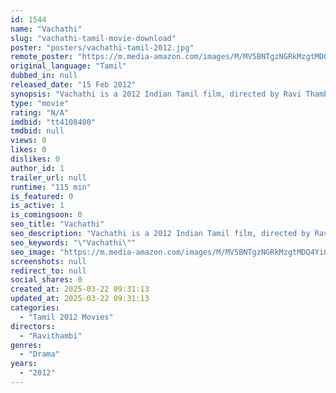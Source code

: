 ```yaml
---
id: 1544
name: "Vachathi"
slug: "vachathi-tamil-movie-download"
poster: "posters/vachathi-tamil-2012.jpg"
remote_poster: "https://m.media-amazon.com/images/M/MV5BNTgzNGRkMzgtMDQ4Yi00ZDUzLTlhYTMtMDdkNzEyNGE1YTExXkEyXkFqcGc@._V1_SX300.jpg"
original_language: "Tamil"
dubbed_in: null
released_date: "15 Feb 2012"
synopsis: "Vachathi is a 2012 Indian Tamil film, directed by Ravi Thambi and produced by Rethna Ramesh. The film stars Rethna Ramesh, Tharushana, YG Mahendran, Kuyili, Nellai Siva and Balu Anand in lead roles. The film had musical score by J..."
type: "movie"
rating: "N/A"
imdbid: "tt4108400"
tmdbid: null
views: 0
likes: 0
dislikes: 0
author_id: 1
trailer_url: null
runtime: "115 min"
is_featured: 0
is_active: 1
is_comingsoon: 0
seo_title: "Vachathi"
seo_description: "Vachathi is a 2012 Indian Tamil film, directed by Ravi Thambi and produced by Rethna Ramesh. The film stars Rethna Ramesh, Tharushana, YG Mahendran, Kuyili, Nellai Siva and Balu Anand in lead roles. The film had musical score by J..."
seo_keywords: "\"Vachathi\""
seo_image: "https://m.media-amazon.com/images/M/MV5BNTgzNGRkMzgtMDQ4Yi00ZDUzLTlhYTMtMDdkNzEyNGE1YTExXkEyXkFqcGc@._V1_SX300.jpg"
screenshots: null
redirect_to: null
social_shares: 0
created_at: 2025-03-22 09:31:13
updated_at: 2025-03-22 09:31:13
categories:
  - "Tamil 2012 Movies"
directors:
  - "Ravithambi"
genres:
  - "Drama"
years:
  - "2012"
---
```

